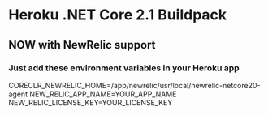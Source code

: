 # Heroku .NET Core 2.1 Buildpack

## NOW with NewRelic support
### Just add these environment variables in your Heroku app
CORECLR_NEWRELIC_HOME=/app/newrelic/usr/local/newrelic-netcore20-agent
NEW_RELIC_APP_NAME=YOUR_APP_NAME
NEW_RELIC_LICENSE_KEY=YOUR_LICENSE_KEY